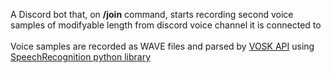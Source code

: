 A Discord bot that, on <strong>/join</strong> command, starts recording second voice samples of modifyable length 
from discord voice channel it is connected to
<br><br>
Voice samples are recorded as WAVE files and parsed by [VOSK API](https://alphacephei.com/vosk/)
using [SpeechRecognition python library](https://pypi.org/project/SpeechRecognition/)
